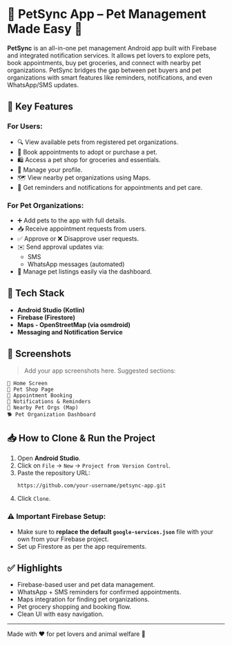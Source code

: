 # 🐶 PetSync App – Pet Management Made Easy 🐾

**PetSync** is an all-in-one pet management Android app built with Firebase and integrated notification services. It allows pet lovers to explore pets, book appointments, buy pet groceries, and connect with nearby pet organizations. PetSync bridges the gap between pet buyers and pet organizations with smart features like reminders, notifications, and even WhatsApp/SMS updates.

## 📲 Key Features

### For Users:
- 🔍 View available pets from registered pet organizations.
- 📅 Book appointments to adopt or purchase a pet.
- 🛍️ Access a pet shop for groceries and essentials.
- 👤 Manage your profile.
- 🗺️ View nearby pet organizations using Maps.
- 🔔 Get reminders and notifications for appointments and pet care.

### For Pet Organizations:
- ➕ Add pets to the app with full details.
- 📥 Receive appointment requests from users.
- ✅ Approve or ❌ Disapprove user requests.
- ✉️ Send approval updates via:
  - SMS
  - WhatsApp messages (automated)
- 🐾 Manage pet listings easily via the dashboard.

## 🔧 Tech Stack
- **Android Studio (Kotlin)**
- **Firebase (Firestore)**
- **Maps - OpenStreetMap (via osmdroid)**
- **Messaging and Notification Service** 

## 📸 Screenshots

> Add your app screenshots here. Suggested sections:

```
📍 Home Screen  
🛒 Pet Shop Page  
📆 Appointment Booking  
🔔 Notifications & Reminders  
📍 Nearby Pet Orgs (Map)  
🐕 Pet Organization Dashboard  
```

## 📥 How to Clone & Run the Project

1. Open **Android Studio**.
2. Click on `File` → `New` → `Project from Version Control`.
3. Paste the repository URL:
   ```
   https://github.com/your-username/petsync-app.git
   ```
4. Click `Clone`.

### ⚠️ Important Firebase Setup:
- Make sure to **replace the default `google-services.json`** file with your own from your Firebase project.
- Set up Firestore as per the app requirements.

## ✅ Highlights
- Firebase-based user and pet data management.
- WhatsApp + SMS reminders for confirmed appointments.
- Maps integration for finding pet organizations.
- Pet grocery shopping and booking flow.
- Clean UI with easy navigation.

---

Made with ❤️ for pet lovers and animal welfare 🐾
